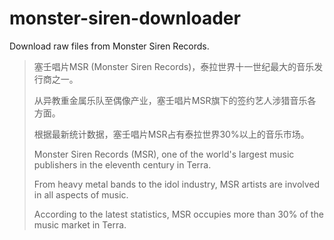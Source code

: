 # monster-siren-downloader

Download raw files from Monster Siren Records.

> 塞壬唱片MSR (Monster Siren Records)，泰拉世界十一世纪最大的音乐发行商之一。
> 
> 从异教重金属乐队至偶像产业，塞壬唱片MSR旗下的签约艺人涉猎音乐各方面。
>
> 根据最新统计数据，塞壬唱片MSR占有泰拉世界30%以上的音乐市场。
> 
> Monster Siren Records (MSR), one of the world's largest music publishers in the eleventh century in Terra.
> 
> From heavy metal bands to the idol industry, MSR artists are involved in all aspects of music.
> 
> According to the latest statistics, MSR occupies more than 30% of the music market in Terra.
